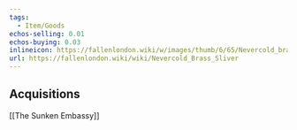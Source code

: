 ```yaml
---
tags:
  - Item/Goods
echos-selling: 0.01
echos-buying: 0.03
inlineicon: https://fallenlondon.wiki/w/images/thumb/6/65/Nevercold_brass.png/40px-Nevercold_brass.png
url: https://fallenlondon.wiki/wiki/Nevercold_Brass_Sliver
---
```

## Acquisitions
[[The Sunken Embassy]]